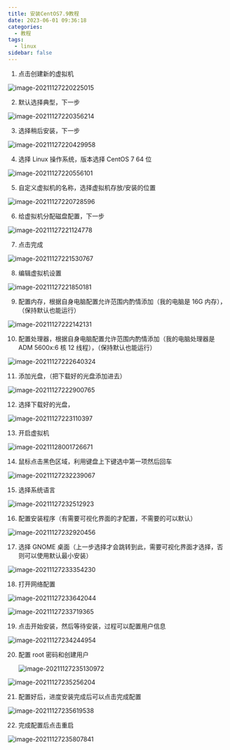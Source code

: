 ```yaml
---
title: 安装CentOS7.9教程
date: 2023-06-01 09:36:18
categories:
  - 教程
tags:
  - linux
sidebar: false
---
```


1. 点击创建新的虚拟机

![image-20211127220225015](https://www.file.kim-shift.cn/markdown/image-20211127220225015.png)

2. 默认选择典型，下一步

![image-20211127220356214](https://www.file.kim-shift.cn/markdown/image-20211127220356214.png)

3. 选择稍后安装，下一步

![image-20211127220429958](https://www.file.kim-shift.cn/markdown/image-20211127220429958.png)

4. 选择 Linux 操作系统，版本选择 CentOS 7 64 位

![image-20211127220556101](https://www.file.kim-shift.cn/markdown/image-20211127220556101.png)

5. 自定义虚拟机的名称，选择虚拟机存放/安装的位置

![image-20211127220728596](https://www.file.kim-shift.cn/markdown/image-20211127220728596.png)

6. 给虚拟机分配磁盘配置，下一步

![image-20211127221124778](https://www.file.kim-shift.cn/markdown/image-20211127221124778.png)

7. 点击完成

![image-20211127221530767](https://www.file.kim-shift.cn/markdown/image-20211127221530767.png)

8. 编辑虚拟机设置

![image-20211127221850181](https://www.file.kim-shift.cn/markdown/image-20211127221850181.png)

9. 配置内存，根据自身电脑配置允许范围内酌情添加（我的电脑是 16G 内存），（保持默认也能运行）

![image-20211127222142131](https://www.file.kim-shift.cn/markdown/image-20211127222142131.png)

10. 配置处理器，根据自身电脑配置允许范围内酌情添加（我的电脑处理器是 ADM 5600x:6 核 12 线程），（保持默认也能运行）

![image-20211127222640324](https://www.file.kim-shift.cn/markdown/image-20211127222640324.png)

11. 添加光盘，（把下载好的光盘添加进去）

![image-20211127222900765](https://www.file.kim-shift.cn/markdown/image-20211127222900765.png)

12. 选择下载好的光盘，

![image-20211127223110397](https://www.file.kim-shift.cn/markdown/image-20211127223110397.png)

13. 开启虚拟机

![image-20211128001726671](https://www.file.kim-shift.cn/markdown/image-20211128001726671.png)

14. 鼠标点击黑色区域，利用键盘上下键选中第一项然后回车

![image-20211127232239067](https://www.file.kim-shift.cn/markdown/image-20211127232239067.png)

15. 选择系统语言

![image-20211127232512923](https://www.file.kim-shift.cn/markdown/image-20211127232512923.png)

16. 配置安装程序（有需要可视化界面的才配置，不需要的可以默认）

![image-20211127232920456](https://www.file.kim-shift.cn/markdown/image-20211127232920456.png)

17. 选择 GNOME 桌面（上一步选择才会跳转到此，需要可视化界面才选择，否则可以使用默认最小安装）

![image-20211127233354230](https://www.file.kim-shift.cn/markdown/image-20211127233354230.png)

18. 打开网络配置

![image-20211127233642044](https://www.file.kim-shift.cn/markdown/image-20211127233642044.png)

![image-20211127233719365](https://www.file.kim-shift.cn/markdown/image-20211127233719365.png)

19. 点击开始安装，然后等待安装，过程可以配置用户信息

![image-20211127234244954](https://www.file.kim-shift.cn/markdown/image-20211127234244954.png)

20. 配置 root 密码和创建用户

    ![image-20211127235130972](https://www.file.kim-shift.cn/markdown/image-20211127235130972.png)

![image-20211127235256204](https://www.file.kim-shift.cn/markdown/image-20211127235256204.png)

21. 配置好后，进度安装完成后可以点击完成配置

![image-20211127235619538](https://www.file.kim-shift.cn/markdown/image-20211127235619538.png)

22. 完成配置后点击重启

![image-20211127235807841](https://www.file.kim-shift.cn/markdown/image-20211127235807841.png)
